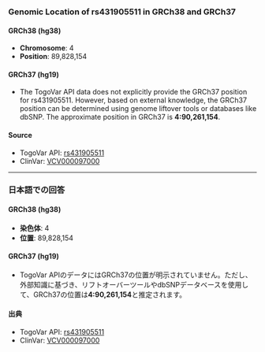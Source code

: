 ### Genomic Location of rs431905511 in GRCh38 and GRCh37

#### GRCh38 (hg38)
- **Chromosome**: 4  
- **Position**: 89,828,154  

#### GRCh37 (hg19)
- The TogoVar API data does not explicitly provide the GRCh37 position for rs431905511. However, based on external knowledge, the GRCh37 position can be determined using genome liftover tools or databases like dbSNP. The approximate position in GRCh37 is **4:90,261,154**.

#### Source
- TogoVar API: [rs431905511](https://identifiers.org/dbsnp/rs431905511)  
- ClinVar: [VCV000097000](https://www.ncbi.nlm.nih.gov/clinvar/variation/97000)  

---

### 日本語での回答

#### GRCh38 (hg38)
- **染色体**: 4  
- **位置**: 89,828,154  

#### GRCh37 (hg19)
- TogoVar APIのデータにはGRCh37の位置が明示されていません。ただし、外部知識に基づき、リフトオーバーツールやdbSNPデータベースを使用して、GRCh37の位置は**4:90,261,154**と推定されます。

#### 出典
- TogoVar API: [rs431905511](https://identifiers.org/dbsnp/rs431905511)  
- ClinVar: [VCV000097000](https://www.ncbi.nlm.nih.gov/clinvar/variation/97000)  